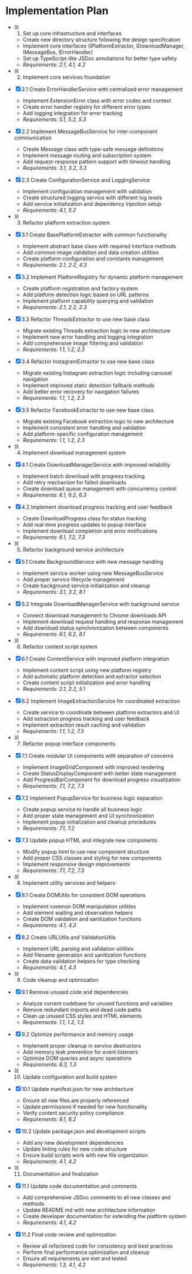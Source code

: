 # Implementation Plan

- [x] 1. Set up core infrastructure and interfaces
  - Create new directory structure following the design specification
  - Implement core interfaces (IPlatformExtractor, IDownloadManager, IMessageBus, IErrorHandler)
  - Set up TypeScript-like JSDoc annotations for better type safety
  - _Requirements: 2.1, 4.1, 4.2_

- [x] 2. Implement core services foundation
- [x] 2.1 Create ErrorHandlerService with centralized error management
  - Implement ExtensionError class with error codes and context
  - Create error handler registry for different error types
  - Add logging integration for error tracking
  - _Requirements: 5.1, 5.2, 5.3_

- [x] 2.2 Implement MessageBusService for inter-component communication
  - Create Message class with type-safe message definitions
  - Implement message routing and subscription system
  - Add request-response pattern support with timeout handling
  - _Requirements: 3.1, 3.2, 3.3_

- [x] 2.3 Create ConfigurationService and LoggingService
  - Implement configuration management with validation
  - Create structured logging service with different log levels
  - Add service initialization and dependency injection setup
  - _Requirements: 4.1, 5.2_

- [x] 3. Refactor platform extraction system
- [x] 3.1 Create BasePlatformExtractor with common functionality
  - Implement abstract base class with required interface methods
  - Add common image validation and data creation utilities
  - Create platform configuration and constants management
  - _Requirements: 2.1, 2.2, 4.3_

- [x] 3.2 Implement PlatformRegistry for dynamic platform management
  - Create platform registration and factory system
  - Add platform detection logic based on URL patterns
  - Implement platform capability querying and validation
  - _Requirements: 2.1, 2.2, 2.3_

- [x] 3.3 Refactor ThreadsExtractor to use new base class
  - Migrate existing Threads extraction logic to new architecture
  - Implement new error handling and logging integration
  - Add comprehensive image filtering and validation
  - _Requirements: 1.1, 1.2, 2.3_

- [x] 3.4 Refactor InstagramExtractor to use new base class
  - Migrate existing Instagram extraction logic including carousel navigation
  - Implement improved static detection fallback methods
  - Add better error recovery for navigation failures
  - _Requirements: 1.1, 1.2, 2.3_

- [x] 3.5 Refactor FacebookExtractor to use new base class
  - Migrate existing Facebook extraction logic to new architecture
  - Implement consistent error handling and validation
  - Add platform-specific configuration management
  - _Requirements: 1.1, 1.2, 2.3_

- [x] 4. Implement download management system
- [x] 4.1 Create DownloadManagerService with improved reliability
  - Implement batch download with progress tracking
  - Add retry mechanism for failed downloads
  - Create download queue management with concurrency control
  - _Requirements: 6.1, 6.2, 6.3_

- [x] 4.2 Implement download progress tracking and user feedback
  - Create DownloadProgress class for status tracking
  - Add real-time progress updates to popup interface
  - Implement download completion and error notifications
  - _Requirements: 6.1, 7.2, 7.3_

- [x] 5. Refactor background service architecture
- [x] 5.1 Create BackgroundService with new message handling
  - Implement service worker using new MessageBusService
  - Add proper service lifecycle management
  - Create background service initialization and cleanup
  - _Requirements: 3.1, 3.2, 8.1_

- [x] 5.2 Integrate DownloadManagerService with background service
  - Connect download management to Chrome downloads API
  - Implement download request handling and response management
  - Add download status synchronization between components
  - _Requirements: 6.1, 6.2, 8.1_

- [x] 6. Refactor content script system
- [x] 6.1 Create ContentService with improved platform integration
  - Implement content script using new platform registry
  - Add automatic platform detection and extractor selection
  - Create content script initialization and error handling
  - _Requirements: 2.1, 2.2, 5.1_

- [x] 6.2 Implement ImageExtractionService for coordinated extraction
  - Create service to coordinate between platform extractors and UI
  - Add extraction progress tracking and user feedback
  - Implement extraction result caching and validation
  - _Requirements: 1.1, 1.2, 7.3_

- [x] 7. Refactor popup interface components
- [x] 7.1 Create modular UI components with separation of concerns
  - Implement ImageGridComponent with improved rendering
  - Create StatusDisplayComponent with better state management
  - Add ProgressBarComponent for download progress visualization
  - _Requirements: 7.1, 7.2, 7.3_

- [x] 7.2 Implement PopupService for business logic separation
  - Create popup service to handle all business logic
  - Add proper state management and UI synchronization
  - Implement popup initialization and cleanup procedures
  - _Requirements: 7.1, 7.2_

- [x] 7.3 Update popup HTML and integrate new components
  - Modify popup.html to use new component structure
  - Add proper CSS classes and styling for new components
  - Implement responsive design improvements
  - _Requirements: 7.1, 7.2, 7.3_

- [x] 8. Implement utility services and helpers
- [x] 8.1 Create DOMUtils for consistent DOM operations
  - Implement common DOM manipulation utilities
  - Add element waiting and observation helpers
  - Create DOM validation and sanitization functions
  - _Requirements: 4.1, 4.3_

- [x] 8.2 Create URLUtils and ValidationUtils
  - Implement URL parsing and validation utilities
  - Add filename generation and sanitization functions
  - Create data validation helpers for type checking
  - _Requirements: 4.1, 4.3_

- [x] 9. Code cleanup and optimization
- [x] 9.1 Remove unused code and dependencies
  - Analyze current codebase for unused functions and variables
  - Remove redundant imports and dead code paths
  - Clean up unused CSS styles and HTML elements
  - _Requirements: 1.1, 1.2, 1.3_

- [x] 9.2 Optimize performance and memory usage
  - Implement proper cleanup in service destructors
  - Add memory leak prevention for event listeners
  - Optimize DOM queries and async operations
  - _Requirements: 6.3, 1.3_

- [x] 10. Update configuration and build system
- [x] 10.1 Update manifest.json for new architecture
  - Ensure all new files are properly referenced
  - Update permissions if needed for new functionality
  - Verify content security policy compliance
  - _Requirements: 8.1, 8.2_

- [x] 10.2 Update package.json and development scripts
  - Add any new development dependencies
  - Update linting rules for new code structure
  - Ensure build scripts work with new file organization
  - _Requirements: 4.1, 4.2_

- [x] 11. Documentation and finalization
- [x] 11.1 Update code documentation and comments
  - Add comprehensive JSDoc comments to all new classes and methods
  - Update README.md with new architecture information
  - Create developer documentation for extending the platform system
  - _Requirements: 4.1, 4.2_

- [x] 11.2 Final code review and optimization
  - Review all refactored code for consistency and best practices
  - Perform final performance optimization and cleanup
  - Ensure all requirements are met and tested
  - _Requirements: 1.3, 4.1, 4.2_
